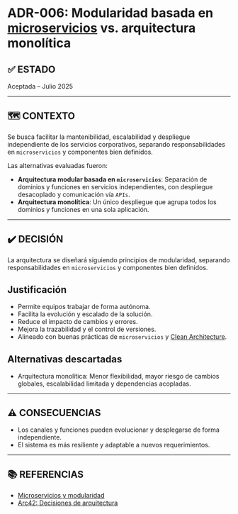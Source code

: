 # ADR-006: Modularidad basada en [microservicios](https://martinfowler.com/articles/microservices.html) vs. arquitectura monolítica

## ✅ ESTADO

Aceptada – Julio 2025

---

## 🗺️ CONTEXTO

Se busca facilitar la mantenibilidad, escalabilidad y despliegue independiente de los servicios corporativos, separando responsabilidades en `microservicios` y componentes bien definidos.

Las alternativas evaluadas fueron:

- **Arquitectura modular basada en `microservicios`**: Separación de dominios y funciones en servicios independientes, con despliegue desacoplado y comunicación vía `APIs`.
- **Arquitectura monolítica**: Un único despliegue que agrupa todos los dominios y funciones en una sola aplicación.

---

## ✔️ DECISIÓN

La arquitectura se diseñará siguiendo principios de modularidad, separando responsabilidades en `microservicios` y componentes bien definidos.

## Justificación

- Permite equipos trabajar de forma autónoma.
- Facilita la evolución y escalado de la solución.
- Reduce el impacto de cambios y errores.
- Mejora la trazabilidad y el control de versiones.
- Alineado con buenas prácticas de `microservicios` y [Clean Architecture](https://8thlight.com/blog/uncle-bob/2012/08/13/the-clean-architecture.html).

## Alternativas descartadas

- Arquitectura monolítica: Menor flexibilidad, mayor riesgo de cambios globales, escalabilidad limitada y dependencias acopladas.

---

## ⚠️ CONSECUENCIAS

- Los canales y funciones pueden evolucionar y desplegarse de forma independiente.
- El sistema es más resiliente y adaptable a nuevos requerimientos.

---

## 📚 REFERENCIAS

- [Microservicios y modularidad](https://martinfowler.com/articles/microservices.html)
- [Arc42: Decisiones de arquitectura](https://arc42.org/decision/)
